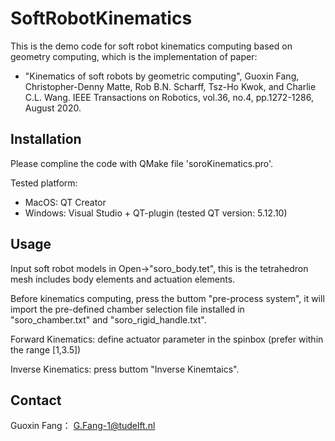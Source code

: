# SoftRobotKinematics

This is the demo code for soft robot kinematics computing based on geometry computing, which is the implementation of paper:

* "Kinematics of soft robots by geometric computing", Guoxin Fang, Christopher-Denny Matte, Rob B.N. Scharff, Tsz-Ho Kwok, and Charlie C.L. Wang. IEEE Transactions on Robotics, vol.36, no.4, pp.1272-1286, August 2020.

## Installation

Please compline the code with QMake file 'soroKinematics.pro'.

Tested platform: 
* MacOS: QT Creator 
* Windows: Visual Studio + QT-plugin (tested QT version: 5.12.10)

## Usage

Input soft robot models in Open->"soro_body.tet", this is the tetrahedron mesh includes body elements and actuation elements.

Before kinematics computing, press the buttom "pre-process system", it will import the pre-defined chamber selection file installed in "soro_chamber.txt" and "soro_rigid_handle.txt".

Forward Kinematics: define actuator parameter in the spinbox (prefer within the range [1,3.5])

Inverse Kinematics: press buttom "Inverse Kinemtaics".

## Contact

Guoxin Fang： G.Fang-1@tudelft.nl
